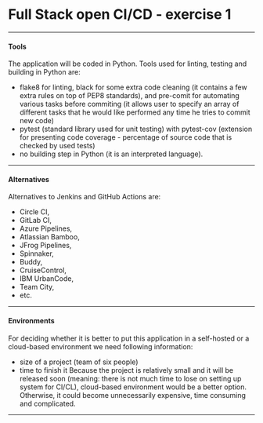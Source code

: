 # Full Stack open CI/CD - exercise 1

----
#### Tools
The application will be coded in Python. Tools used for linting, testing and building in Python are:
- flake8 for linting, black for some extra code cleaning (it contains a few extra rules on top of PEP8 standards), and pre-comit for automating various tasks before commiting (it allows user to specify an array of different tasks that he would like performed any time he tries to commit new code)
- pytest (standard library used for unit testing) with pytest-cov (extension for presenting code coverage - percentage of source code that is checked by used tests)
- no building step in Python (it is an interpreted language).
----
#### Alternatives
Alternatives to Jenkins and GitHub Actions are:
- Circle CI,
- GitLab CI,
- Azure Pipelines,
- Atlassian Bamboo,
- JFrog Pipelines,
- Spinnaker,
- Buddy,
- CruiseControl,
- IBM UrbanCode, 
- Team City,
- etc.
----
#### Environments
For deciding whether it is better to put this application in a self-hosted or a cloud-based environment we need following information:
- size of a project (team of six people)
- time to finish it
Because the project is relatively small and it will be released soon (meaning: there is not much time to lose on setting up system for CI/CL), cloud-based environment would be a better option. Otherwise, it could become unnecessarily  expensive, time consuming and complicated.
----
